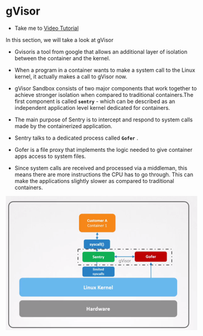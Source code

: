 # gVisor
  - Take me to [Video Tutorial](https://kodekloud.com/courses/1378608/lectures/31704726)

In this section, we will take a look at gVisor

  - Gvisoris a tool from google that allows an additional layer of isolation between the container and the kernel.

  - When a program in a container wants to make a system call to the Linux kernel, it actually makes a call to gVisor now.

  - gVisor Sandbox consists of two major components that work together to achieve stronger isolation when compared to traditional containers.The first component is called **`sentry`** - which can be described as an independent application level kernel dedicated for containers.

  - The main purpose of Sentry is to intercept and respond to system calls made by the containerized application.

  - Sentry talks to a dedicated process called **`Gofer`** .

  - Gofer is a file proxy that implements the logic needed to give container apps access to system files.

  - Since system calls are received and processed via a middleman, this means there are more instructions the CPU has to go through. This can make the applications slightly slower as compared to traditional containers.

  ![gadvisor](../../images/gadvisor.png)
